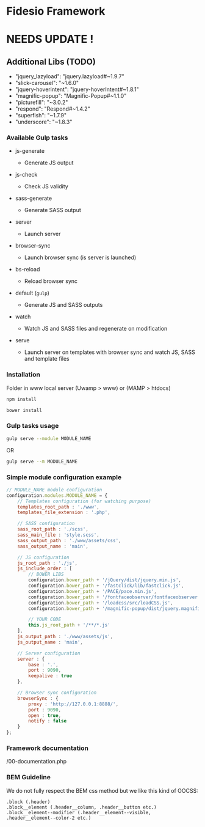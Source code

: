 # Fidesio Framework

# NEEDS UPDATE !

## Additional Libs (TODO)

- "jquery_lazyload": "jquery.lazyload#~1.9.7"
- "slick-carousel": "~1.6.0"
- "jquery-hoverintent": "jquery-hoverIntent#~1.8.1"
- "magnific-popup": "Magnific-Popup#~1.1.0"
- "picturefill": "~3.0.2"
- "respond": "Respond#~1.4.2"
- "superfish": "~1.7.9"
- "underscore": "~1.8.3"

### Available Gulp tasks ###

- js-generate
    - Generate JS output
- js-check
    - Check JS validity
- sass-generate
    - Generate SASS output
- server
    - Launch server
- browser-sync
    - Launch browser sync (is server is launched)
- bs-reload
    - Reload browser sync

- default (`gulp`)
    - Generate JS and SASS outputs
- watch
    - Watch JS and SASS files and regenerate on modification
- serve
    - Launch server on templates with browser sync and watch JS, SASS and template files

### Installation ###

Folder in www local server (Uwamp > www) or (MAMP > htdocs)

```bash
npm install
```

```bash
bower install
```

### Gulp tasks usage ###

```bash
gulp serve --module MODULE_NAME
```

OR

```bash
gulp serve --m MODULE_NAME
```

### Simple module configuration example ###

```js
// MODULE_NAME module configuration
configuration.modules.MODULE_NAME = {
    // Templates configuration (for watching purpose)
    templates_root_path : './www',
    templates_file_extension : '.php',

    // SASS configuration
    sass_root_path : './scss',
    sass_main_file : 'style.scss',
    sass_output_path : './www/assets/css',
    sass_output_name : 'main',

    // JS configuration
    js_root_path : './js',
    js_include_order : [
        // BOWER LIBS
        configuration.bower_path + '/jQuery/dist/jquery.min.js',
        configuration.bower_path + '/fastclick/lib/fastclick.js',
        configuration.bower_path + '/PACE/pace.min.js',
        configuration.bower_path + '/fontfaceobserver/fontfaceobserver.standalone.js',
        configuration.bower_path + '/loadcss/src/loadCSS.js',
        configuration.bower_path + '/magnific-popup/dist/jquery.magnific-popup.js',

        // YOUR CODE
        this.js_root_path + '/**/*.js'
    ],
    js_output_path : './www/assets/js',
    js_output_name : 'main',

    // Server configuration
    server : {
        base : '.',
        port : 9090,
        keepalive : true
    },

    // Browser sync configuration
    browserSync : {
        proxy : 'http://127.0.0.1:8888/',
        port : 9090,
        open : true,
        notify : false
    }
};
```

### Framework documentation ###
/00-documentation.php

### BEM Guideline ###
We do not fully respect the BEM css method but we like this kind of OOCSS:

    .block (.header)
    .block__element (.header__column, .header__button etc.)
    .block__element--modifier (.header__element--visible, .header__element--color-2 etc.)